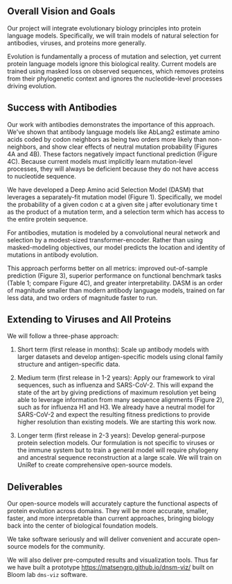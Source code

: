 ## Overall Vision and Goals

Our project will integrate evolutionary biology principles into protein language models.  Specifically, we will train models of natural selection for antibodies, viruses, and proteins more generally.

Evolution is fundamentally a process of mutation and selection, yet current protein language models ignore this biological reality.  Current models are trained using masked loss on observed sequences, which removes proteins from their phylogenetic context and ignores the nucleotide-level processes driving evolution.

## Success with Antibodies

Our work with antibodies demonstrates the importance of this approach.  We've shown that antibody language models like AbLang2 estimate amino acids coded by codon neighbors as being two orders more likely than non-neighbors, and show clear effects of neutral mutation probability (Figures 4A and 4B).  These factors negatively impact functional prediction (Figure 4C).  Because current models must implicitly learn mutation-level processes, they will always be deficient because they do not have access to nucleotide sequence.

We have developed a Deep Amino acid Selection Model (DASM) that leverages a separately-fit mutation model (Figure 1).  Specifically, we model the probability of a given codon c at a given site j after evolutionary time t as the product of a mutation term, and a selection term which has access to the entire protein sequence.

For antibodies, mutation is modeled by a convolutional neural network and selection by a modest-sized transformer-encoder.  Rather than using masked-modeling objectives, our model predicts the location and identity of mutations in antibody evolution.

This approach performs better on all metrics: improved out-of-sample prediction (Figure 3), superior performance on functional benchmark tasks (Table 1; compare Figure 4C), and greater interpretability.  DASM is an order of magnitude smaller than modern antibody language models, trained on far less data, and two orders of magnitude faster to run.

## Extending to Viruses and All Proteins

We will follow a three-phase approach:

1. Short term (first release in months): Scale up antibody models with larger datasets and develop antigen-specific models using clonal family structure and antigen-specific data.

2. Medium term (first release in 1-2 years): Apply our framework to viral sequences, such as influenza and SARS-CoV-2.  This will expand the state of the art by giving predictions of maximum resolution yet being able to leverage information from many sequence alignments (Figure 2), such as for influenza H1 and H3.  We already have a neutral model for SARS-CoV-2 and expect the resulting fitness predictions to provide higher resolution than existing models.  We are starting this work now.

3. Longer term (first release in 2-3 years): Develop general-purpose protein selection models.  Our formulation is not specific to viruses or the immune system but to train a general model will require phylogeny and ancestral sequence reconstruction at a large scale.  We will train on UniRef to create comprehensive open-source models.

## Deliverables

Our open-source models will accurately capture the functional aspects of protein evolution across domains.  They will be more accurate, smaller, faster, and more interpretable than current approaches, bringing biology back into the center of biological foundation models.

We take software seriously and will deliver convenient and accurate open-source models for the community.

We will also deliver pre-computed results and visualization tools.  Thus far we have built a prototype https://matsengrp.github.io/dnsm-viz/ built on Bloom lab `dms-viz` software.
